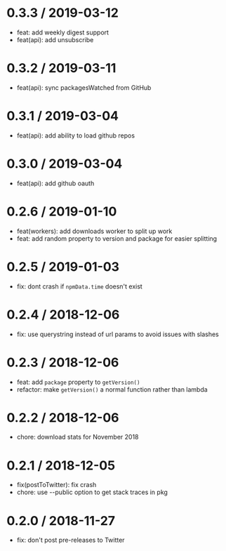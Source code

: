 0.3.3 / 2019-03-12
==================
 * feat: add weekly digest support
 * feat(api): add unsubscribe

0.3.2 / 2019-03-11
==================
 * feat(api): sync packagesWatched from GitHub

0.3.1 / 2019-03-04
==================
 * feat(api): add ability to load github repos

0.3.0 / 2019-03-04
==================
 * feat(api): add github oauth

0.2.6 / 2019-01-10
==================
 * feat(workers): add downloads worker to split up work
 * feat: add random property to version and package for easier splitting

0.2.5 / 2019-01-03
==================
 * fix: dont crash if `npmData.time` doesn't exist

0.2.4 / 2018-12-06
==================
 * fix: use querystring instead of url params to avoid issues with slashes

0.2.3 / 2018-12-06
==================
 * feat: add `package` property to `getVersion()`
 * refactor: make `getVersion()` a normal function rather than lambda

0.2.2 / 2018-12-06
==================
 * chore: download stats for November 2018

0.2.1 / 2018-12-05
==================
 * fix(postToTwitter): fix crash
 * chore: use --public option to get stack traces in pkg

0.2.0 / 2018-11-27
==================
 * fix: don't post pre-releases to Twitter
